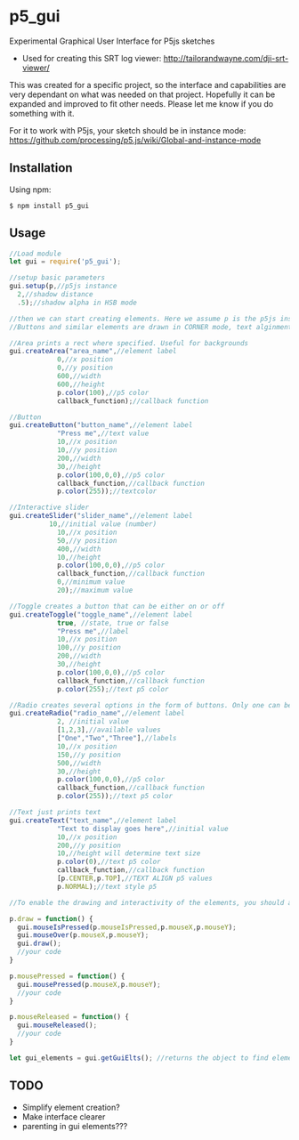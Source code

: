 # p5_gui
Experimental Graphical User Interface for P5js sketches

- Used for creating this SRT log viewer: http://tailorandwayne.com/dji-srt-viewer/

This was created for a specific project, so the interface and capabilities are very dependant on what was needed on that project. Hopefully it can be expanded and improved to fit other needs. Please let me know if you do something with it.

For it to work with P5js, your sketch should be in instance mode: https://github.com/processing/p5.js/wiki/Global-and-instance-mode

## Installation

Using npm:
```shell
$ npm install p5_gui
```

## Usage
```js
//Load module
let gui = require('p5_gui');

//setup basic parameters
gui.setup(p,//p5js instance
  2,//shadow distance
  .5);//shadow alpha in HSB mode

//then we can start creating elements. Here we assume p is the p5js instance:
//Buttons and similar elements are drawn in CORNER mode, text alginment can be changed

//Area prints a rect where specified. Useful for backgrounds
gui.createArea("area_name",//element label
			0,//x position
			0,//y position
			600,//width
			600,//height
			p.color(100),//p5 color
			callback_function);//callback function

//Button
gui.createButton("button_name",//element label
			"Press me",//text value
			10,//x position
			10,//y position
			200,//width
			30,//height
			p.color(100,0,0),//p5 color
			callback_function,//callback function
			p.color(255));//textcolor

//Interactive slider
gui.createSlider("slider_name",//element label
		  10,//initial value (number)
			10,//x position
			50,//y position
			400,//width
			10,//height
			p.color(100,0,0),//p5 color
			callback_function,//callback function
			0,//minimum value
			20);//maximum value

//Toggle creates a button that can be either on or off
gui.createToggle("toggle_name",//element label
			true, //state, true or false
			"Press me",//label
			10,//x position
			100,//y position
			200,//width
			30,//height
			p.color(100,0,0),//p5 color
			callback_function,//callback function
			p.color(255);//text p5 color

//Radio creates several options in the form of buttons. Only one can be pressed
gui.createRadio("radio_name",//element label
			2, //initial value
			[1,2,3],//available values
			["One","Two","Three"],//labels
			10,//x position
			150,//y position
			500,//width
			30,//height
			p.color(100,0,0),//p5 color
			callback_function,//callback function
			p.color(255));//text p5 color

//Text just prints text
gui.createText("text_name",//element label
			"Text to display goes here",//initial value
			10,//x position
			200,//y position
			10,//height will determine text size
			p.color(0),//text p5 color
			callback_function,//callback function
			[p.CENTER,p.TOP],//TEXT ALIGN p5 values
			p.NORMAL);//text style p5

//To enable the drawing and interactivity of the elements, you should add the following methods to the usual p5 functions:

p.draw = function() {
  gui.mouseIsPressed(p.mouseIsPressed,p.mouseX,p.mouseY);
  gui.mouseOver(p.mouseX,p.mouseY);
  gui.draw();
  //your code
}

p.mousePressed = function() {
  gui.mousePressed(p.mouseX,p.mouseY);
  //your code
}

p.mouseReleased = function() {
  gui.mouseReleased();
  //your code
}

let gui_elements = gui.getGuiElts(); //returns the object to find elements by key


```

## TODO
- Simplify element creation?
- Make interface clearer
- parenting in gui elements???
